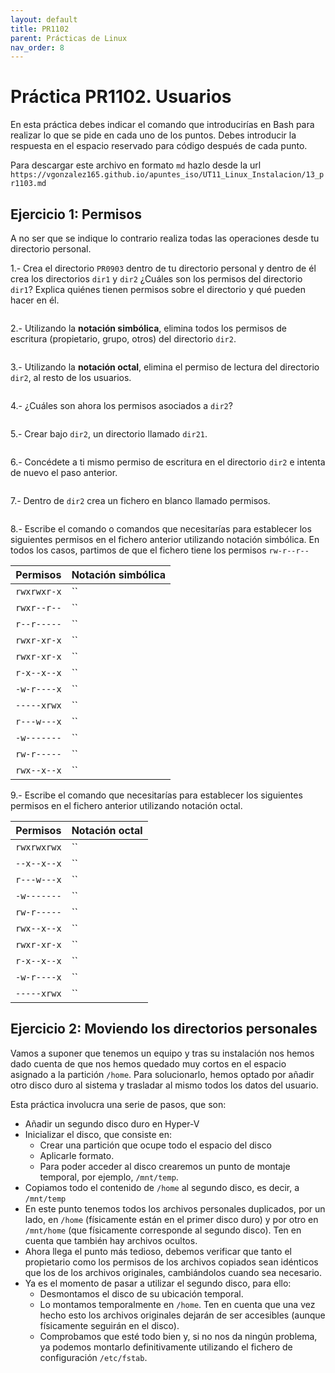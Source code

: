 ```yaml
---
layout: default
title: PR1102
parent: Prácticas de Linux
nav_order: 8
---
```



# Práctica PR1102. Usuarios

En esta práctica debes indicar el comando que introducirías en Bash para realizar lo que se pide en cada uno de los puntos. Debes introducir la respuesta en el espacio reservado para código después de cada punto.

Para descargar este archivo en formato `md` hazlo desde la url `https://vgonzalez165.github.io/apuntes_iso/UT11_Linux_Instalacion/13_pr1103.md`


## Ejercicio 1: Permisos

A no ser que se indique lo contrario realiza todas las operaciones desde tu directorio personal.

1.- Crea el directorio `PR0903` dentro de tu directorio personal y dentro de él crea los directorios `dir1` y `dir2` ¿Cuáles son los permisos del directorio `dir1`? Explica quiénes tienen permisos sobre el directorio y qué pueden hacer en él.

```

```

2.- Utilizando   la   **notación   simbólica**, elimina   todos   los   permisos de   escritura (propietario, grupo, otros) del directorio `dir2`.

```

```

3.-	Utilizando la **notación octal**, elimina el permiso de lectura del directorio `dir2`, al resto de los usuarios.

```

```

4.- ¿Cuáles son ahora los permisos asociados a `dir2`?

```

```

5.- Crear bajo `dir2`, un directorio llamado `dir21`.

```

```

6.- Concédete a ti mismo permiso de escritura en el directorio `dir2` e intenta de nuevo el paso anterior.

```

```

7.- Dentro de `dir2` crea un fichero en blanco llamado permisos.

```

```

8.- Escribe el comando o comandos que necesitarías para establecer los siguientes permisos en el fichero anterior utilizando notación simbólica. En todos los casos, partimos de que el fichero tiene los permisos `rw-r--r--`

| Permisos      | Notación simbólica    |
| ------------- | --------------------- |
| `rwxrwxr-x`   | ``                    |     
| `rwxr--r--`   | ``                    |     
| `r--r-----`   | ``                    |     
| `rwxr-xr-x`   | ``                    |     
| `rwxr-xr-x`   | ``                    |     
| `r-x--x--x`   | ``                    |     
| `-w-r----x`   | ``                    |     
| `-----xrwx`   | ``                    |     
| `r---w---x`   | ``                    |     
| `-w-------`   | ``                    |     
| `rw-r-----`   | ``                    |     
| `rwx--x--x`   | ``                    |     

9.- Escribe el comando que necesitarías para establecer los siguientes permisos en el fichero anterior utilizando notación octal.

| Permisos      | Notación octal        |
| ------------- | --------------------- |
| `rwxrwxrwx`   | ``                    |
| `--x--x--x`   | ``                    |
| `r---w---x`   | ``                    |
| `-w-------`   | ``                    |
| `rw-r-----`   | ``                    |
| `rwx--x--x`   | ``                    |
| `rwxr-xr-x`   | ``                    |
| `r-x--x--x`   | ``                    |
| `-w-r----x`   | ``                    |
| `-----xrwx`   | ``                    |


## Ejercicio 2: Moviendo los directorios personales

Vamos a suponer que tenemos un equipo y tras su instalación nos hemos dado cuenta de que nos hemos quedado muy cortos en el espacio asignado a la partición `/home`. Para solucionarlo, hemos optado por añadir otro disco duro al sistema y trasladar al mismo todos los datos del usuario. 

Esta práctica involucra una serie de pasos, que son:

- Añadir un segundo disco duro en Hyper-V
- Inicializar el disco, que consiste en:
    - Crear una partición que ocupe todo el espacio del disco
    - Aplicarle formato.
    - Para poder acceder al disco crearemos un punto de montaje temporal, por ejemplo, `/mnt/temp`. 
- Copiamos todo el contenido de `/home` al segundo disco, es decir, a `/mnt/temp`
- En este punto tenemos todos los archivos personales duplicados, por un lado, en `/home` (físicamente están en el primer disco duro) y por otro en `/mnt/home` (que físicamente corresponde al segundo disco). Ten en cuenta que también hay archivos ocultos.
- Ahora llega el punto más tedioso, debemos verificar que tanto el propietario como los permisos de los archivos copiados sean idénticos que los de los archivos originales, cambiándolos cuando sea necesario.
- Ya es el momento de pasar a utilizar el segundo disco, para ello:
    - Desmontamos el disco de su ubicación temporal.
    - Lo montamos temporalmente en `/home`. Ten en cuenta que una vez hecho esto los archivos originales dejarán de ser accesibles (aunque físicamente seguirán en el disco).
    - Comprobamos que esté todo bien y, si no nos da ningún problema, ya podemos montarlo definitivamente utilizando el fichero de configuración `/etc/fstab`.


